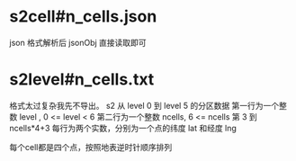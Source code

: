 # s2cell#n_cells.json

json 格式解析后 jsonObj 直接读取即可

# s2level#n_cells.txt

格式太过复杂我先不导出。
s2 从 level 0 到 level 5 的分区数据
第一行为一个整数 level , 0 <= level < 6
第二行为一个整数 ncells, 6 <= ncells 
第 3 到 ncells*4+3 每行为两个实数，分别为一个点的纬度 lat 和经度 lng

每个cell都是四个点，按照地表逆时针顺序排列
